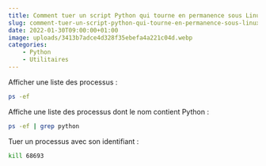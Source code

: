 ```yaml
---
title: Comment tuer un script Python qui tourne en permanence sous Linux ?
slug: comment-tuer-un-script-python-qui-tourne-en-permanence-sous-linux
date: 2022-01-30T09:00:00+01:00
image: uploads/3413b7adce4d328f35ebefa4a221c04d.webp
categories:
    - Python
    - Utilitaires
--- 
```


Afficher une liste des processus :

```bash
ps -ef
```

Affiche une liste des processus dont le nom contient Python :

```bash
ps -ef | grep python
```

Tuer un processus avec son identifiant :

```bash
kill 68693
```